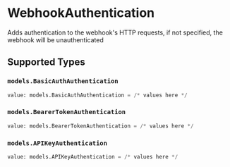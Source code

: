 # WebhookAuthentication

Adds authentication to the webhook's HTTP requests, if not specified, the webhook will be unauthenticated


## Supported Types

### `models.BasicAuthAuthentication`

```python
value: models.BasicAuthAuthentication = /* values here */
```

### `models.BearerTokenAuthentication`

```python
value: models.BearerTokenAuthentication = /* values here */
```

### `models.APIKeyAuthentication`

```python
value: models.APIKeyAuthentication = /* values here */
```


